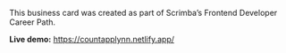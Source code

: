 This business card was created as part of Scrimba’s Frontend Developer Career Path.

**Live demo:** https://countapplynn.netlify.app/
